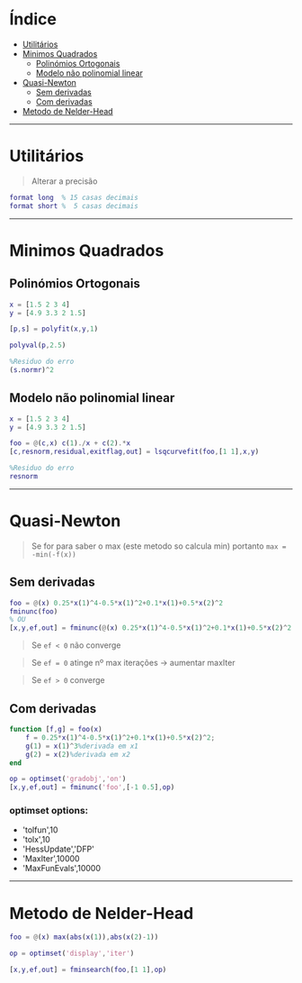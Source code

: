 # Índice
* [Utilitários](#Utilitários)
* [Minimos Quadrados](#Minimos-Quadrados)
    * [Polinómios Ortogonais](#Polinómios-Ortogonais)
    * [Modelo não polinomial linear](#Modelo-não-polinomial-linear)
* [Quasi-Newton](#Quasi-Newton)
    * [Sem derivadas](#Sem-derivadas)
    * [Com derivadas](#Com-derivadas)
* [Metodo de Nelder-Head](#Metodo-de-Nelder-Head)

- - - -

# Utilitários
> Alterar a precisão
```matlab
format long  % 15 casas decimais
format short %  5 casas decimais
```

- - - -

# Minimos Quadrados
## Polinómios Ortogonais
```matlab
x = [1.5 2 3 4]
y = [4.9 3.3 2 1.5]

[p,s] = polyfit(x,y,1)

polyval(p,2.5)

%Residuo do erro
(s.normr)^2
```

## Modelo não polinomial linear
```matlab
x = [1.5 2 3 4]
y = [4.9 3.3 2 1.5]

foo = @(c,x) c(1)./x + c(2).*x
[c,resnorm,residual,exitflag,out] = lsqcurvefit(foo,[1 1],x,y)

%Residuo do erro
resnorm
```

- - - -

# Quasi-Newton
> Se for para saber o max (este metodo so calcula min) portanto `max = -min(-f(x))`

## Sem derivadas
```matlab
foo = @(x) 0.25*x(1)^4-0.5*x(1)^2+0.1*x(1)+0.5*x(2)^2
fminunc(foo)
% OU
[x,y,ef,out] = fminunc(@(x) 0.25*x(1)^4-0.5*x(1)^2+0.1*x(1)+0.5*x(2)^2,[-1 0.5])
```

> Se `ef < 0` não converge

> Se `ef = 0` atinge nº max iterações -> aumentar maxIter

> Se `ef > 0` converge

## Com derivadas
```matlab
function [f,g] = foo(x)
    f = 0.25*x(1)^4-0.5*x(1)^2+0.1*x(1)+0.5*x(2)^2;
    g(1) = x(1)^3%derivada em x1
    g(2) = x(2)%derivada em x2
end

op = optimset('gradobj','on')
[x,y,ef,out] = fminunc('foo',[-1 0.5],op)

```

### optimset options:
* 'tolfun',10
* 'tolx',10
* 'HessUpdate','DFP'
* 'MaxIter',10000
* 'MaxFunEvals',10000

- - - -

# Metodo de Nelder-Head
```matlab
foo = @(x) max(abs(x(1)),abs(x(2)-1))

op = optimset('display','iter')

[x,y,ef,out] = fminsearch(foo,[1 1],op)
```
